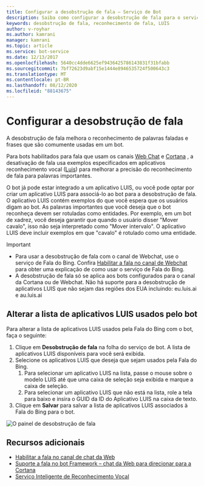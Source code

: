```yaml
---
title: Configurar a desobstrução de fala – Serviço de Bot
description: Saiba como configurar a desobstrução de fala para o serviço de bot usando o portal do Azure.
keywords: desobstrução de fala, reconhecimento de fala, LUIS
author: v-royhar
ms.author: kamrani
manager: kamrani
ms.topic: article
ms.service: bot-service
ms.date: 12/13/2017
ms.openlocfilehash: 5640cc4dde6625ef9436425786143831f31bfabb
ms.sourcegitcommit: 7bf72623d9abf15e1444e8946535724f500643c3
ms.translationtype: MT
ms.contentlocale: pt-BR
ms.lasthandoff: 08/12/2020
ms.locfileid: "88143675"
---
```

# <a name="configure-speech-priming"></a>Configurar a desobstrução de fala

A desobstrução de fala melhora o reconhecimento de palavras faladas e frases que são comumente usadas em um bot.

Para bots habilitados para fala que usam os canais [Web Chat](bot-service-channel-connect-wechat.md) e [Cortana](~/bot-service-channel-connect-cortana.md) , a desativação de fala usa exemplos especificados em aplicativos reconhecimento vocal ([Luis](~/https://www.luis.ai/)) para melhorar a precisão do reconhecimento de fala para palavras importantes.

O bot já pode estar integrado a um aplicativo LUIS, ou você pode optar por criar um aplicativo LUIS para associá-lo ao bot para a desobstrução de fala. O aplicativo LUIS contém exemplos do que você espera que os usuários digam ao bot. As palavras importantes que você deseja que o bot reconheça devem ser rotuladas como entidades. Por exemplo, em um bot de xadrez, você deseja garantir que quando o usuário disser "Mover cavalo", isso não seja interpretado como "Mover intervalo". O aplicativo LUIS deve incluir exemplos em que "cavalo" é rotulado como uma entidade.

> [!IMPORTANT]
> - Para usar a desobstrução de fala com o canal de Webchat, use o serviço de Fala do Bing. Confira [Habilitar a fala no canal de Webchat](bot-service-channel-connect-webchat-speech.md) para obter uma explicação de como usar o serviço de Fala do Bing.
> - A desobstrução de fala só se aplica aos bots configurados para o canal da Cortana ou de Webchat. Não há suporte para a desobstrução de aplicativos LUIS que não sejam das regiões dos EUA incluindo: eu.luis.ai e au.luis.ai

## <a name="change-the-list-of-luis-apps-your-bot-uses"></a>Alterar a lista de aplicativos LUIS usados pelo bot

Para alterar a lista de aplicativos LUIS usados pela Fala do Bing com o bot, faça o seguinte:

1. Clique em **Desobstrução de fala** na folha do serviço de bot. A lista de aplicativos LUIS disponíveis para você será exibida.
1. Selecione os aplicativos LUIS que deseja que sejam usados pela Fala do Bing.
    1. Para selecionar um aplicativo LUIS na lista, passe o mouse sobre o modelo LUIS até que uma caixa de seleção seja exibida e marque a caixa de seleção.
    1. Para selecionar um aplicativo LUIS que não está na lista, role a tela para baixo e insira o GUID da ID do Aplicativo LUIS na caixa de texto.
1. Clique em **Salvar** para salvar a lista de aplicativos LUIS associados à Fala do Bing para o bot.

![O painel de desobstrução de fala](~/media/bot-service-manage-speech-priming/speech-priming.png)

## <a name="additional-resources"></a>Recursos adicionais

- [Habilitar a fala no canal de chat da Web](~/bot-service-channel-connect-webchat-speech.md)
- [Suporte a fala no bot Framework – chat da Web para direcionar para a Cortana](https://blog.botframework.com/2017/06/26/Speech-To-Text/)
- [Serviço Inteligente de Reconhecimento Vocal](https://www.luis.ai)
